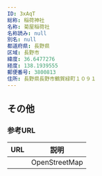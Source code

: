 ```yaml
---
ID: 3xAqT
総称: 稲荷神社
名称: 菊屋稲荷社
名称読み: null
別名: null
都道府県: 長野県
区域: 長野市
緯度: 36.6477276
経度: 138.1939555
郵便番号: 3800813
住所: 長野県長野市鶴賀緑町１０９１
---
```


## その他

### 参考URL

| URL | 説明          |
| --- | ------------- |
|     | OpenStreetMap |
